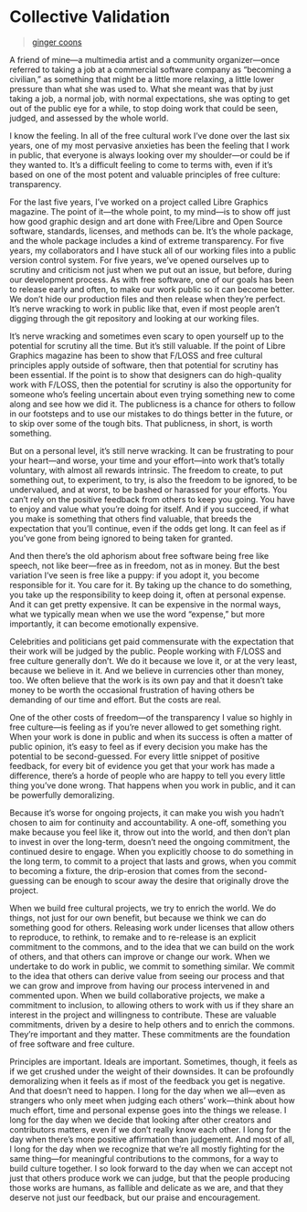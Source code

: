 # Collective Validation

> [ginger coons](../appendix/attributions.html#ginger-coons)

<p>A friend of mine—a multimedia artist and a community organizer—once
referred to taking a job at a commercial software company as “becoming
a civilian,” as something that might be a little more relaxing, a
little lower pressure than what she was used to. What she meant was
that by just taking a job, a normal job, with normal expectations, she
was opting to get out of the public eye for a while, to stop doing
work that could be seen, judged, and assessed by the whole world.</p>

<p>I know the feeling. In all of the free cultural work I’ve done over
the last six years, one of my most pervasive anxieties has been the
feeling that I work in public, that everyone is always looking over my
shoulder—or could be if they wanted to. It’s a difficult feeling to
come to terms with, even if it’s based on one of the most potent and
valuable principles of free culture: transparency.</p>

<p>For the last five years, I’ve worked on a project called Libre
Graphics magazine. The point of it—the whole point, to my mind—is to
show off just how good graphic design and art done with Free/Libre and
Open Source software, standards, licenses, and methods can be. It’s
the whole package, and the whole package includes a kind of extreme
transparency. For five years, my collaborators and I have stuck all of
our working files into a public version control system. For five
years, we’ve opened ourselves up to scrutiny and criticism not just
when we put out an issue, but before, during our development
process. As with free software, one of our goals has been to release
early and often, to make our work public so it can become better. We
don’t hide our production files and then release when they’re
perfect. It’s nerve wracking to work in public like that, even if most
people aren’t digging through the git repository and looking at our
working files.</p>

<p>It’s nerve wracking and sometimes even scary to open yourself up to
the potential for scrutiny all the time. But it’s still valuable. If
the point of Libre Graphics magazine has been to show that F/LOSS and
free cultural principles apply outside of software, then that
potential for scrutiny has been essential. If the point is to show
that designers can do high-quality work with F/LOSS, then the
potential for scrutiny is also the opportunity for someone who’s
feeling uncertain about even trying something new to come along and
see how we did it. The publicness is a chance for others to follow in
our footsteps and to use our mistakes to do things better in the
future, or to skip over some of the tough bits. That publicness, in
short, is worth something.</p>

<p>But on a personal level, it’s still nerve wracking. It can be
frustrating to pour your heart—and worse, your time and your
effort—into work that’s totally voluntary, with almost all rewards
intrinsic. The freedom to create, to put something out, to experiment,
to try, is also the freedom to be ignored, to be undervalued, and at
worst, to be bashed or harassed for your efforts. You can’t rely on
the positive feedback from others to keep you going. You have to enjoy
and value what you’re doing for itself. And if you succeed, if what
you make is something that others find valuable, that breeds the
expectation that you’ll continue, even if the odds get long. It can
feel as if you’ve gone from being ignored to being taken for granted.</p>

<p>And then there’s the old aphorism about free software being free like
speech, not like beer—free as in freedom, not as in money. But the
best variation I’ve seen is free like a puppy: if you adopt it, you
become responsible for it. You care for it. By taking up the chance to
do something, you take up the responsibility to keep doing it, often
at personal expense. And it can get pretty expensive. It can be
expensive in the normal ways, what we typically mean when we use the
word “expense,” but more importantly, it can become emotionally
expensive.</p>

<p>Celebrities and politicians get paid commensurate with the expectation
that their work will be judged by the public. People working with
F/LOSS and free culture generally don’t. We do it because we love it,
or at the very least, because we believe in it. And we believe in
currencies other than money, too. We often believe that the work is
its own pay and that it doesn’t take money to be worth the occasional
frustration of having others be demanding of our time and effort. But
the costs are real.</p>

<p>One of the other costs of freedom—of the transparency I value so
highly in free culture—is feeling as if you’re never allowed to get
something right. When your work is done in public and when its success
is often a matter of public opinion, it’s easy to feel as if every
decision you make has the potential to be second-guessed. For every
little snippet of positive feedback, for every bit of evidence you get
that your work has made a difference, there’s a horde of people who
are happy to tell you every little thing you’ve done wrong. That
happens when you work in public, and it can be powerfully
demoralizing.</p>

<p>Because it’s worse for ongoing projects, it can make you wish you
hadn’t chosen to aim for continuity and accountability.  A one-off,
something you make because you feel like it, throw out into the world,
and then don’t plan to invest in over the long-term, doesn’t need the
ongoing commitment, the continued desire to engage. When you
explicitly choose to do something in the long term, to commit to a
project that lasts and grows, when you commit to becoming a fixture,
the drip-erosion that comes from the second-guessing can be enough to
scour away the desire that originally drove the project.</p>

<p>When we build free cultural projects, we try to enrich the world. We
do things, not just for our own benefit, but because we think we can
do something good for others. Releasing work under licenses that allow
others to reproduce, to rethink, to remake and to re-release is an
explicit commitment to the commons, and to the idea that we can build
on the work of others, and that others can improve or change our
work. When we undertake to do work in public, we commit to something
similar. We commit to the idea that others can derive value from
seeing our process and that we can grow and improve from having our
process intervened in and commented upon. When we build collaborative
projects, we make a commitment to inclusion, to allowing others to
work with us if they share an interest in the project and willingness
to contribute. These are valuable commitments, driven by a desire to
help others and to enrich the commons. They’re important and they
matter. These commitments are the foundation of free software and free
culture.</p>

<p>Principles are important. Ideals are important. Sometimes, though, it
feels as if we get crushed under the weight of their downsides. It can
be profoundly demoralizing when it feels as if most of the feedback
you get is negative. And that doesn’t need to happen. I long for the
day when we all—even as strangers who only meet when judging each
others’ work—think about how much effort, time and personal expense
goes into the things we release. I long for the day when we decide
that looking after other creators and contributors matters, even if we
don’t really know each other. I long for the day when there’s more
positive affirmation than judgement. And most of all, I long for the
day when we recognize that we’re all mostly fighting for the same
thing—for meaningful contributions to the commons, for a way to build
culture together. I so look forward to the day when we can accept not
just that others produce work we can judge, but that the people
producing those works are humans, as fallible and delicate as we are,
and that they deserve not just our feedback, but our praise and
encouragement.</p>
